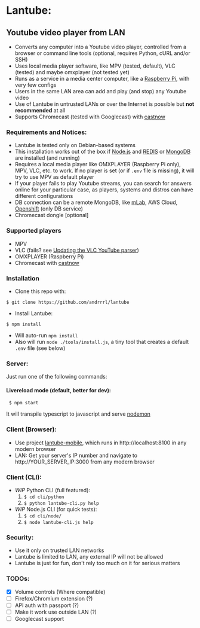 # Lantube: #
## Youtube video player from LAN ##
* Converts any computer into a Youtube video player, controlled from a browser or command line tools (optional, requires Python, cURL and/or SSH)
* Uses local media player software, like MPV (tested, default), VLC (tested) and maybe omxplayer (not tested yet)
* Runs as a service in a media center computer, like a [Raspberry Pi](https://www.raspberrypi.org/), with very few configs
* Users in the same LAN area can add and play (and stop) any Youtube video
* Use of Lantube in untrusted LANs or over the Internet is possible but **not recommended** at all
* Supports Chromecast (tested with Googlecast) with [castnow](https://github.com/xat/castnow) 

### Requirements and Notices: ###
* Lantube is tested only on Debian-based systems
* This installation works out of the box if [Node.js](https://nodejs.org/) and [REDIS](https://redis.io/) or [MongoDB](https://www.mongodb.com/) are installed (and running)
* Requires a local media player like OMXPLAYER (Raspberry Pi only), MPV, VLC, etc. to work. If no player is set (or if `.env` file is missing), it will try to use MPV as default player
* If your player fails to play Youtube streams, you can search for answers online for your particular case, as players, systems and distros can have different configurations
* DB connection can be a remote MongoDB, like [mLab](https://mlab.com/), AWS Cloud, [Openshift](https://www.openshift.com/) (only DB service)
* Chromecast dongle [optional]

### Supported players ###
* MPV
* VLC (fails? see [Updating the VLC YouTube parser](http://askubuntu.com/a/197766/280008))
* OMXPLAYER (Raspberry Pi)
* Chromecast with [castnow](https://github.com/xat/castnow)

### Installation ###
* Clone this repo with: 
```
$ git clone https://github.com/andrrrl/lantube
```
* Install Lantube:
```
$ npm install
```
* Will auto-run `npm install`
* Also will run `node ./tools/install.js`, a tiny tool that creates a default `.env` file (see below)

### Server: ###

Just run one of the following commands:

#### Livereload mode (default, better for dev): ####
```
 $ npm start 
```
It will transpile typescript to javascript and serve [nodemon](http://nodemon.io/)

### Client (Browser): ###
* Use project [lantube-mobile](https://github.com/andrrrl/lantube-mobile), which runs in http://localhost:8100 in any modern browser
* LAN: Get your server's IP number and navigate to http://YOUR_SERVER_IP:3000 from any modern browser

### Client (CLI): ###
* *WIP* Python CLI (full featured):
  1. `$ cd cli/python`
  2. `$ python lantube-cli.py help`
* *WIP* Node.js CLI (for quick tests): 
  1. `$ cd cli/node/`
  2. `$ node lantube-cli.js help`

### Security: ###
* Use it only on trusted LAN networks
* Lantube is limited to LAN, any external IP will not be allowed
* Lantube is just for fun, don't rely too much on it for serious matters

### TODOs: ###
* [x] Volume controls (Where compatible)
* [ ] Firefox/Chromium extension (?)
* [ ] API auth with passport (?)
* [ ] Make it work use outside LAN (?)
* [ ] Googlecast support
